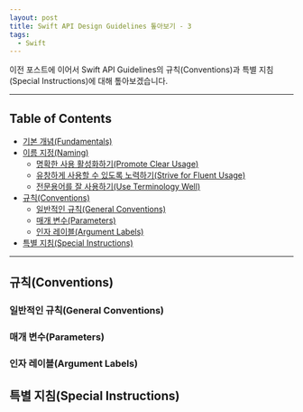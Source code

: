 ```yaml
---
layout: post
title: Swift API Design Guidelines 톺아보기 - 3
tags:
  - Swift
---
```

이전 포스트에 이어서 Swift API Guidelines의 규칙(Conventions)과 특별 지침(Special Instructions)에 대해 톺아보겠습니다.

---

## Table of Contents
- [기본 개념(Fundamentals)](../swift-api-design-guideline/#fundamentals)
- [이름 지정(Naming)](../swift-api-design-guideline2/#naming)
    - [명확한 사용 활성화하기(Promote Clear Usage)](../swift-api-design-guideline2/#promote-clear-usage)
    - [유창하게 사용할 수 있도록 노력하기(Strive for Fluent Usage)](../swift-api-design-guideline2/#strive-for-fluent-usage)
    - [전문용어를 잘 사용하기(Use Terminology Well)](../swift-api-design-guideline2/#use-terminology-well)
- [규칙(Conventions)](./#conventions)
    - [일반적인 규칙(General Conventions)](./#general-conventions)
    - [매개 변수(Parameters)](./#parameters)
    - [인자 레이블(Argument Labels)](./#argument-labels)
- [특별 지침(Special Instructions)](./#special-instructions)

---

<h2 id="conventions">규칙(Conventions)</h2>
<h3 id="general-conventions">일반적인 규칙(General Conventions)</h3>
<h3 id="parameters">매개 변수(Parameters)</h3>
<h3 id="argument-labels">인자 레이블(Argument Labels)</h3>

<h2 id="special-instructions">특별 지침(Special Instructions)</h2>